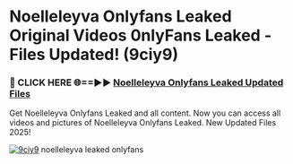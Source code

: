 # Noelleleyva Onlyfans Leaked Original Videos 0nlyFans Leaked - Files Updated! (9ciy9)

<h3>🔴 CLICK HERE 🌐==►► <a href="https://tinyurl.com/brd5kh86" rel="nofollow">Noelleleyva Onlyfans Leaked Updated Files</a></h3>

Get Noelleleyva Onlyfans Leaked and all content. Now you can access all videos and pictures of Noelleleyva Onlyfans Leaked. New Updated Files 2025!

[![9ciy9](https://i.imgur.com/K7sEzmb.gif)](https://tinyurl.com/brd5kh86)
noelleleyva leaked onlyfans
